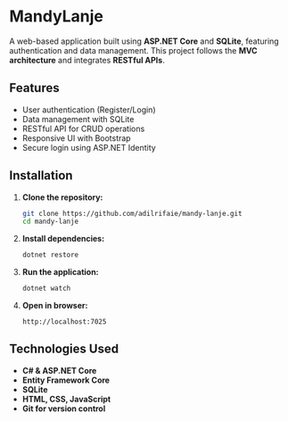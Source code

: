 # MandyLanje

A web-based application built using **ASP.NET Core** and **SQLite**, featuring authentication and data management. This project follows the **MVC architecture** and integrates **RESTful APIs**.

## Features
- User authentication (Register/Login)
- Data management with SQLite
- RESTful API for CRUD operations
- Responsive UI with Bootstrap
- Secure login using ASP.NET Identity

## Installation

1. **Clone the repository:**
   ```sh
   git clone https://github.com/adilrifaie/mandy-lanje.git
   cd mandy-lanje
   ```

2. **Install dependencies:**
   ```sh
   dotnet restore
   ```

3. **Run the application:**
   ```sh
   dotnet watch
   ```

4. **Open in browser:**
   ```
   http://localhost:7025
   ```

## Technologies Used
- **C# & ASP.NET Core**
- **Entity Framework Core**
- **SQLite**
- **HTML, CSS, JavaScript**
- **Git for version control**
